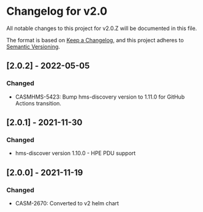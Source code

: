 # Changelog for v2.0

All notable changes to this project for v2.0.Z will be documented in this file.

The format is based on [Keep a Changelog](https://keepachangelog.com/en/1.0.0/),
and this project adheres to [Semantic Versioning](https://semver.org/spec/v2.0.0.html).

## [2.0.2] - 2022-05-05

### Changed

- CASMHMS-5423: Bump hms-discovery version to 1.11.0 for GitHub Actions transition.

## [2.0.1] - 2021-11-30

### Changed

- hms-discover version 1.10.0 - HPE PDU support

## [2.0.0] - 2021-11-19

### Changed

- CASM-2670: Converted to v2 helm chart

